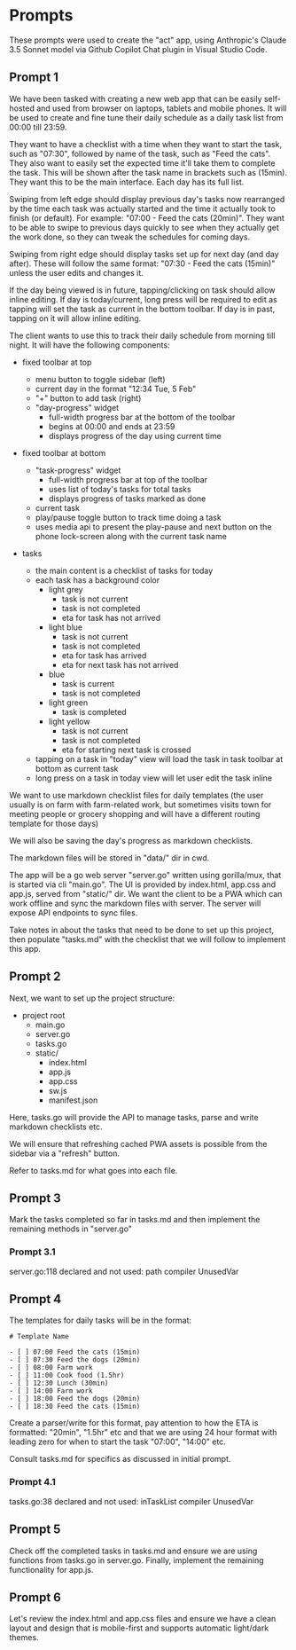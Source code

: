 # Prompts

These prompts were used to create the "act" app, using Anthropic's Claude 3.5 Sonnet model via Github Copilot Chat plugin in Visual Studio Code.

## Prompt 1

We have been tasked with creating a new web app that can be easily self-hosted and used from browser on laptops, tablets and mobile phones. It will be used to create and fine tune their daily schedule as a daily task list from 00:00 till 23:59.

They want to have a checklist with a time when they want to start the task, such as "07:30", followed by name of the task, such as "Feed the cats". They also want to easily set the expected time it'll take them to complete the task. This will be shown after the task name in brackets such as (15min). They want this to be the main interface. Each day has its full list.

Swiping from left edge should display previous day's tasks now rearranged by the time each task was actually started and the time it actually took to finish (or default). For example: "07:00 - Feed the cats (20min)". They want to be able to swipe to previous days quickly to see when they actually get the work done, so they can tweak the schedules for coming days.

Swiping from right edge should display tasks set up for next day (and day after). These will follow the same format: "07:30 - Feed the cats (15min)" unless the user edits and changes it.

If the day being viewed is in future, tapping/clicking on task should allow inline editing. If day is today/current, long press will be required to edit as tapping will set the task as current in the bottom toolbar. If day is in past, tapping on it will allow inline editing.

The client wants to use this to track their daily schedule from morning till night. It will have the following components:

- fixed toolbar at top
  - menu button to toggle sidebar (left)
  - current day in the format "12:34 Tue, 5 Feb"
  - "+" button to add task (right)
  - "day-progress" widget
    - full-width progress bar at the bottom of the toolbar
    - begins at 00:00 and ends at 23:59
    - displays progress of the day using current time

- fixed toolbar at bottom
  - "task-progress" widget
    - full-width progress bar at top of the toolbar
    - uses list of today's tasks for total tasks
    - displays progress of tasks marked as done
  - current task
  - play/pause toggle button to track time doing a task
  - uses media api to present the play-pause and next button on the phone lock-screen along with the current task name

- tasks
  - the main content is a checklist of tasks for today
  - each task has a background color
    - light grey
      - task is not current
      - task is not completed
      - eta for task has not arrived
    - light blue
      - task is not current
      - task is not completed
      - eta for task has arrived
      - eta for next task has not arrived
    - blue
      - task is current
      - task is not completed
    - light green
      - task is completed
    - light yellow
      - task is not current
      - task is not completed
      - eta for starting next task is crossed
  - tapping on a task in "today" view will load the task in task toolbar at bottom as current task
  - long press on a task in today view will let user edit the task inline

We want to use markdown checklist files for daily templates (the user usually is on farm with farm-related work, but sometimes visits town for meeting people or grocery shopping and will have a different routing template for those days)

We will also be saving the day's progress as markdown checklists.

The markdown files will be stored in "data/" dir in cwd.

The app will be a go web server "server.go" written using gorilla/mux, that is started via cli "main.go". The UI is provided by index.html, app.css and app.js, served from "static/" dir. We want the client to be a PWA which can work offline and sync the markdown files with server. The server will expose API endpoints to sync files.

Take notes in <thinking></thinking> about the tasks that need to be done to set up this project, then populate "tasks.md" with the checklist that we will follow to implement this app.

## Prompt 2

Next, we want to set up the project structure:

- project root
  - main.go
  - server.go
  - tasks.go
  - static/
    - index.html
    - app.js
    - app.css
    - sw.js
    - manifest.json

Here, tasks.go will provide the API to manage tasks, parse and write markdown checklists etc.

We will ensure that refreshing cached PWA assets is possible from the sidebar via a "refresh" button.

Refer to tasks.md for what goes into each file.

## Prompt 3

Mark the tasks completed so far in tasks.md and then implement the remaining methods in "server.go"

### Prompt 3.1

server.go:118 declared and not used: path compiler UnusedVar

## Prompt 4

The templates for daily tasks will be in the format:

```
# Template Name

- [ ] 07:00 Feed the cats (15min)
- [ ] 07:30 Feed the dogs (20min)
- [ ] 08:00 Farm work
- [ ] 11:00 Cook food (1.5hr)
- [ ] 12:30 Lunch (30min)
- [ ] 14:00 Farm work
- [ ] 18:00 Feed the dogs (20min)
- [ ] 18:30 Feed the cats (15min)
```

Create a parser/write for this format, pay attention to how the ETA is formatted: "20min", "1.5hr" etc and that we are using 24 hour format with leading zero for when to start the task "07:00", "14:00" etc.

Consult tasks.md for specifics as discussed in initial prompt.

### Prompt 4.1

tasks.go:38 declared and not used: inTaskList compiler UnusedVar

## Prompt 5

Check off the completed tasks in tasks.md and ensure we are using functions from tasks.go in server.go. Finally, implement the remaining functionality for app.js.

## Prompt 6

Let's review the index.html and app.css files and ensure we have a clean layout and design that is mobile-first and supports automatic light/dark themes.

